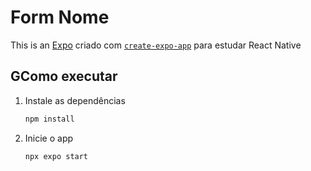 # Form Nome 

This is an [Expo](https://expo.dev) criado com [`create-expo-app`](https://www.npmjs.com/package/create-expo-app) para estudar React Native

## GComo executar

1. Instale as dependências

   ```bash
   npm install
   ```

2. Inicie o app

   ```bash
   npx expo start
   ```
